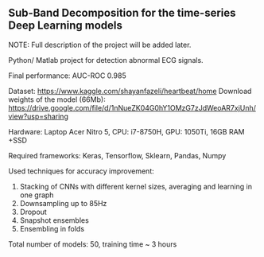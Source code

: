 ## Sub-Band Decomposition for the time-series Deep Learning models



NOTE: Full description of the project will be added later.


Python/ Matlab project for detection abnormal ECG signals.

Final performance: AUC-ROC 0.985

Dataset: https://www.kaggle.com/shayanfazeli/heartbeat/home
Download weights of the model (66Mb): https://drive.google.com/file/d/1nNueZK04G0hY1OMzG7zJdWeoAR7xjUnh/view?usp=sharing

Hardware: Laptop Acer Nitro 5, CPU: i7-8750H, GPU: 1050Ti, 16GB RAM +SSD

Required frameworks: Keras, Tensorflow, Sklearn, Pandas, Numpy

Used techniques for accuracy improvement:

1. Stacking of CNNs with different kernel sizes, averaging and learning in one graph 
2. Downsampling up to 85Hz
3. Dropout
4. Snapshot ensembles
5. Ensembling in folds

Total number of models: 50, training time ~ 3 hours
